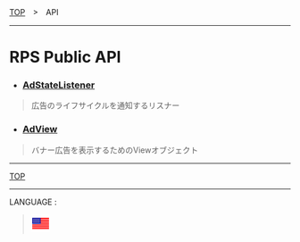 [TOP](../#top)　>　API

---

# RPS Public API

* ### [AdStateListener](./AdStateListener.md)
> 広告のライフサイクルを通知するリスナー

* ### [AdView](./AdView.md)
> バナー広告を表示するためのViewオブジェクト


---
[TOP](../#top)

---
LANGUAGE :
> [![en](/doc/lang/en.png)](/doc/api/README.md)
